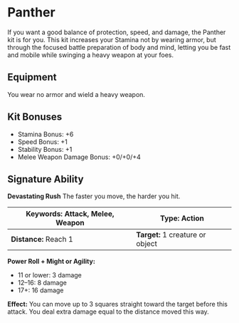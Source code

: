 # Panther

If you want a good balance of protection, speed, and damage, the Panther kit is for you. This kit increases your Stamina not by wearing armor, but through the focused battle preparation of body and mind, letting you be fast and mobile while swinging a heavy weapon at your foes.

## Equipment

You wear no armor and wield a heavy weapon.

## Kit Bonuses

-   Stamina Bonus: +6
-   Speed Bonus: +1
-   Stability Bonus: +1
-   Melee Weapon Damage Bonus: +0/+0/+4

## Signature Ability

**Devastating Rush** The faster you move, the harder you hit.

| **Keywords:** Attack, Melee, Weapon | **Type:** Action |
| --------------------------------------- | -------------------------------- |
| **Distance:** Reach 1 | **Target:** 1 creature or object |








**Power Roll + Might or Agility:**

-   11 or lower: 3 damage
-   12–16: 8 damage
-   17+: 16 damage

**Effect:** You can move up to 3 squares straight toward the target before this attack. You deal extra damage equal to the distance moved this way.
